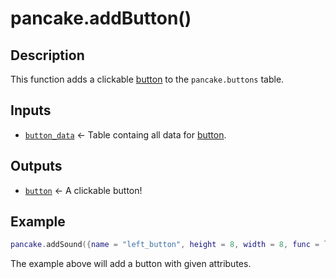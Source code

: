 # pancake.addButton()

## Description

This function adds a clickable [button](/documentation/topics/buttons) to the `pancake.buttons` table.

## Inputs

- [`button_data`](/documentation/topics/buttons) <- Table containg all data for [button](/documentation/topics/objects).

## Outputs

- [`button`](/documentation/topics/buttons) <- A clickable button!

## Example

```lua
pancake.addSound({name = "left_button", height = 8, width = 8, func = leftPressed, key = "a"})
```

The example above will add a button with given attributes.

